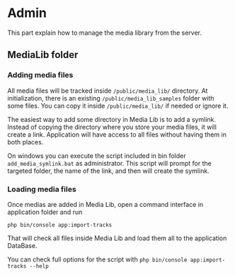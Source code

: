 # Admin

This part explain how to manage the
media library from the server.

## MediaLib folder
### Adding media files
All media files will be tracked inside
``/public/media_lib/`` directory.
At initialization, there is an existing
``/public/media_lib_samples`` folder with some files.
You can copy it inside ``/public/media_lib/``
if needed or ignore it.

The easiest way to add some directory in Media Lib
is to add a symlink.
Instead of copying the directory where you
store your media files, it will create a link.
Application will have access to all files
without having them in both places.

On windows you can execute the script included
in bin folder ``add_media_symlink.bat``
as administrator.
This script will prompt for the targeted folder,
the name of the link, and then will create the symlink.

### Loading media files
Once medias are added in Media Lib,
open a command interface in application folder
and run

``php bin/console app:import-tracks``

That will check all files inside Media Lib and
load them all to the application DataBase.

You can check full options for the script with
``php bin/console app:import-tracks --help``

